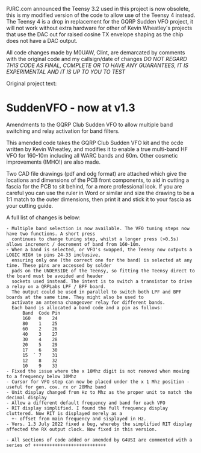 PJRC.com announced the Teensy 3.2 used in this project is now obsolete, this is my modified version of the code to allow use of the Teensy 4 instead.
The Teensy 4 is a drop in replacement for the GQRP Sudden VFO project, it will not work without extra hardware for other of Kevin Wheatley's
projects that use the DAC out for raised cosine TX envelope shaping as the chip does not have a DAC output.

All code changes made by M0UAW, Clint, are demarcated by comments with the original code and my callsign/date of changes
*DO NOT REGARD THIS CODE AS FINAL, COMPLETE OR TO HAVE ANY GUARANTEES, IT IS EXPERIMENTAL AND IT IS UP TO YOU TO TEST*


Original project text:
# SuddenVFO - now at v1.3
Amendments to the GQRP Club Sudden VFO to allow multiple band switching and relay activation for band filters.

This amended code takes the GQRP Club Sudden VFO kit and the ocde written by Kevin Wheatley, and modifies it to enable a true multi-band HF VFO for 160-10m
including all WARC bands and 60m. Other cosmetic improvements (IMHO!) are also made.

Two CAD file drawings (pdf and odg format) are attached which give the locations and dimensions of the PCB front components, to aid in cutting a fascia for the PCB to sit behind, for a more professional look. If you are careful you can use the ruler in Word or similar and size the drawing to be a 1:1 match to the outer dimensions, then print it and stick it to your fascia as your cutting guide.

A full list of changes is below:

    - Multiple band selection is now available. The VFO tuning steps now have two functions. A short press 
      continues to change tuning step, whilst a longer press (>0.5s) allows increment / decrement of band from 160-10m.
    - When a band is selected, or VFO's swapped, the Teensy now outputs a LOGIC HIGH to pins 24-33 inclusive, 
      ensuring only one (the correct one for the band) is selected at any time. These pins are accessed by solder
      pads on the UNDERSIDE of the Teensy, so fitting the Teensy direct to the board must be avoided and header
      sockets used instead. The intent is to switch a transistor to drive a relay on a QRPLabs LPF / BPF board.
      The output could be used in parallel to switch both LPF and BPF boards at the same time. They might also be used to
      activate an antenna changeover relay for different bands.
      Each band is allocated a band code and a pin as follows:
          Band  Code Pin
          160   0    24
          80    1    25
          60    2    26
          40    3    27
          30    4    28
          20    5    29
          17    6    30
          15  ` 7    31
          12    8    32
          10    9    33
    - Fixed the issue where the x 10Mhz digit is not removed when moving to a frequency below 10Mhz
    - Cursor for VFO step can now be placed under the x 1 Mhz position - useful for gen. cov. rx or 28Mhz band
    - Unit display changed from Hz to Mhz as the proper unit to match the decimal display
    - Allow a different default frequency and band for each VFO
    - RIT display simplified. I found the full frequency display cluttered. Now RIT is displayed merely as a 
      +- offset from main frequency and sisplayed in Hz.
    - Vers. 1.3 July 2022 fixed a bug, whereby the simplified RIT display affected the RX output clock. Now fixed in this version.
    
    - All sections of code added or amended by G4USI are commented with a series of +++++++++++++++++++++++++++      
